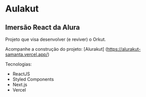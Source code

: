 # Aulakut

## Imersão React da Alura

Projeto que visa desenvolver (e reviver) o Orkut.

Acompanhe a construção do projeto:
[Alurakut] (https://alurakut-samanta.vercel.app/)

Tecnologias:
- ReactJS
- Styled Components
- Next.js
- Vercel
